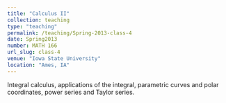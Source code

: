 ```yaml
---
title: "Calculus II"
collection: teaching
type: "teaching"
permalink: /teaching/Spring-2013-class-4
date: Spring2013
number: MATH 166
url_slug: class-4
venue: "Iowa State University"
location: "Ames, IA"
---
```


Integral calculus, applications of the integral, parametric curves and polar coordinates, power series and Taylor series.
